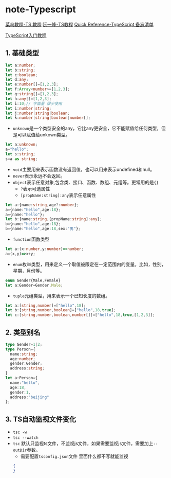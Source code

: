 # note-Typescript

[菜鸟教程-TS 教程](https://www.runoob.com/typescript/ts-tutorial.html)
[阮一峰-TS教程](https://wangdoc.com/typescript/)
[Quick Reference-TypeScript 备忘清单](https://quickref.cn/docs/typescript.html)

[TypeScript入门教程](https://ts.xcatliu.com/introduction/index.html)


## 1. 基础类型

```ts
let a:number;
let b:string;
let c:boolean;
let d:any;
let e:number[]=[1,2,3];
let f:Array<number>=[1,2,3];
let g:string[]=[1,2,3];
let h:any[]=[1,2,3];
let i:10;// 字面量 很少使用
let i:number|string;
let j:number|string|boolean;
let k:number|string|boolean|number[];
```
- `unknown`是一个类型安全的any，它比any更安全，它不能赋值给任何类型，但是可以赋值给unkown类型。
```ts
let a:unknown;
a="hello";
let s:string;
s=a as string;
```
- `void`主要用来表示函数没有返回值，也可以用来表示undefined和null。
- `never`表示永远不会返回。
- `object`表示任意对象,包含类、接口、函数、数组、元组等。更常用的是`{}`
  - `?`表示可选属性
  - `[propName:string]:any`表示任意属性
```ts
let a:{name:string,age?:number};
a={name:"hello",age:18};
a={name:"hello"};
let b:{name:string,[propName:string]:any};
b={name:"hello",age:18};
b={name:"hello",age:18,sex:"男"};
```
- `function`函数类型 
```ts
let a:(x:number,y:number)=>number;
a=(x,y)=>x+y;
```
- `enum`枚举类型，用来定义一个取值被限定在一定范围内的变量。比如，性别，星期，月份等。
```ts
enum Gender{Male,Female}
let a:Gender=Gender.Male;
```
- `tuple`元组类型，用来表示一个已知长度的数组。
```ts
let a:[string,number]=["hello",18];
let b:[string,number,boolean]=["hello",18,true];
let c:[string,number,boolean,number[]]=["hello",18,true,[1,2,3]];
```
## 2. 类型别名
```ts
type Gender=1|2;
type Person={
  name:string;
  age:number;
  gender:Gender;
  address:string;
}
let a:Person={
  name:"hello",
  age:18,
  gender:1,
  address:"beijing"
};
```
## 3. TS自动监视文件变化
- `tsc -w`
- `tsc --watch`
- `tsc` 默认只监视ts文件，不监视js文件，如果需要监视js文件，需要加上`--outDir`参数。
  - 需要配置`tsconfig.json`文件 里面什么都不写就能监视
  ```json
  {
  }
  ```
